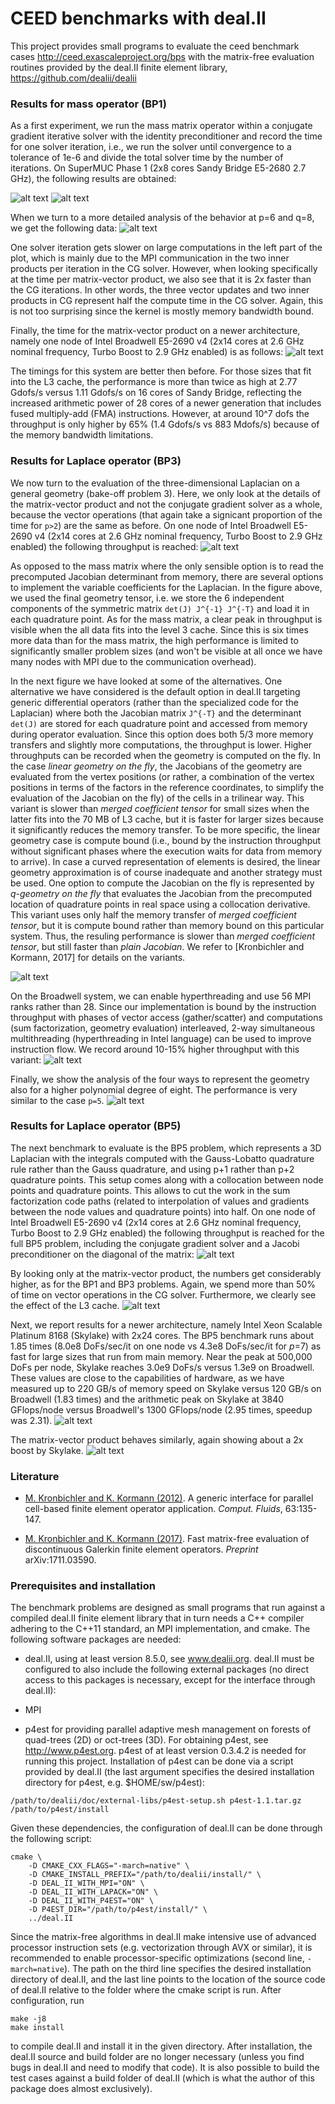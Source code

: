# CEED benchmarks with deal.II

This project provides small programs to evaluate the ceed benchmark cases
http://ceed.exascaleproject.org/bps with the matrix-free evaluation routines
provided by the deal.II finite element library,
https://github.com/dealii/dealii

### Results for mass operator (BP1)

As a first experiment, we run the mass matrix operator within a conjugate
gradient iterative solver with the identity preconditioner and record the time
for one solver iteration, i.e., we run the solver until convergence to a
tolerance of 1e-6 and divide the total solver time by the number of
iterations.  On SuperMUC Phase 1 (2x8 cores Sandy Bridge E5-2680 2.7 GHz), the
following results are obtained:

![alt text](https://github.com/kronbichler/ceed_benchmarks_dealii/blob/master/bp1/gnuplot/node1.png)
![alt text](https://github.com/kronbichler/ceed_benchmarks_dealii/blob/master/bp1/gnuplot/node256.png)

When we turn to a more detailed analysis of the behavior at p=6 and q=8, we
get the following data:
![alt text](https://github.com/kronbichler/ceed_benchmarks_dealii/blob/master/bp1/gnuplot/p6_q8.png)

One solver iteration gets slower on large computations in the left part of the
plot, which is mainly due to the MPI communication in the two inner products per
iteration in the CG solver. However, when looking specifically at the time per
matrix-vector product, we also see that it is 2x faster than the CG
iterations. In other words, the three vector updates and two inner products in
CG represent half the compute time in the CG solver. Again, this is not too
surprising since the kernel is mostly memory bandwidth bound.

Finally, the time for the matrix-vector product on a newer architecture,
namely one node of Intel Broadwell E5-2690 v4 (2x14 cores at 2.6 GHz nominal
frequency, Turbo Boost to 2.9 GHz enabled) is as follows:
![alt text](https://github.com/kronbichler/ceed_benchmarks_dealii/blob/master/bp1/gnuplot/matvec_bdw.png)

The timings for this system are better then before. For those sizes that fit
into the L3 cache, the performance is more than twice as high at 2.77 Gdofs/s
versus 1.11 Gdofs/s on 16 cores of Sandy Bridge, reflecting the increased
arithmetic power of 28 cores of a newer generation that includes fused
multiply-add (FMA) instructions. However, at around 10^7 dofs the throughput
is only higher by 65% (1.4 Gdofs/s vs 883 Mdofs/s) because of the memory
bandwidth limitations.

### Results for Laplace operator (BP3)

We now turn to the evaluation of the three-dimensional Laplacian on a general
geometry (bake-off problem 3). Here, we only look at the details of the
matrix-vector product and not the conjugate gradient solver as a whole,
because the vector operations (that again take a signicant proportion of the
time for `p>2`) are the same as before. On one node of Intel Broadwell E5-2690
v4 (2x14 cores at 2.6 GHz nominal frequency, Turbo Boost to 2.9 GHz enabled)
the following throughput is reached:
![alt text](https://github.com/kronbichler/ceed_benchmarks_dealii/blob/master/bp3/gnuplot/matvec_bdw.png)

As opposed to the mass matrix where the only sensible option is to read the
precomputed Jacobian determinant from memory, there are several options to
implement the variable coefficients for the Laplacian. In the figure above, we
used the final geometry tensor, i.e. we store the 6 independent components of
the symmetric matrix `det(J) J^{-1} J^{-T}` and load it in each quadrature
point. As for the mass matrix, a clear peak in throughput is visible when the
all data fits into the level 3 cache. Since this is six times more data than
for the mass matrix, the high performance is limited to significantly smaller
problem sizes (and won't be visible at all once we have many nodes with MPI
due to the communication overhead).

In the next figure we have looked at some of the alternatives. One alternative
we have considered is the default option in deal.II targeting generic
differential operators (rather than the specialized code for the Laplacian)
where both the Jacobian matrix `J^{-T}` and the determinant `det(J)` are
stored for each quadrature point and accessed from memory during operator
evaluation. Since this option does both 5/3 more memory transfers and slightly
more computations, the throughput is lower. Higher throughputs can be recorded
when the geometry is computed on the fly. In the case *linear geometry on the
fly*, the Jacobians of the geometry are evaluated from the vertex positions
(or rather, a combination of the vertex positions in terms of the factors in
the reference coordinates, to simplify the evaluation of the Jacobian on the
fly) of the cells in a trilinear way. This variant is slower than *merged
coefficient tensor* for small sizes when the latter fits into the 70 MB of L3
cache, but it is faster for larger sizes because it significantly reduces the
memory transfer. To be more specific, the linear geometry case is compute
bound (i.e., bound by the instruction throughput without significant phases
where the execution waits for data from memory to arrive). In case a curved
representation of elements is desired, the linear geometry approximation is of
course inadequate and another strategy must be used. One option to compute the
Jacobian on the fly is represented by *q-geometry on the fly* that evaluates
the Jacobian from the precomputed location of quadrature points in real space
using a collocation derivative. This variant uses only half the memory
transfer of *merged coefficient tensor*, but it is compute bound rather than
memory bound on this particular system. Thus, the resuling performance is
slower than *merged coefficient tensor*, but still faster than *plain
Jacobian*. We refer to [Kronbichler and Kormann, 2017] for details on the
variants.

![alt text](https://github.com/kronbichler/ceed_benchmarks_dealii/blob/master/bp3/gnuplot/matvec_coefficients.png)

On the Broadwell system, we can enable hyperthreading and use 56 MPI ranks
rather than 28. Since our implementation is bound by the instruction
throughput with phases of vector access (gather/scatter) and computations (sum
factorization, geometry evaluation) interleaved, 2-way simultaneous
multithreading (hyperthreading in Intel language) can be used to improve
instruction flow. We record around 10-15% higher throughput with this
variant:
![alt text](https://github.com/kronbichler/ceed_benchmarks_dealii/blob/master/bp3/gnuplot/matvec_coefficients_ht.png)

Finally, we show the analysis of the four ways to represent the geometry also
for a higher polynomial degree of eight. The performance is very similar to
the case `p=5`.
![alt text](https://github.com/kronbichler/ceed_benchmarks_dealii/blob/master/bp3/gnuplot/matvec_coefficients_p8.png)

### Results for Laplace operator (BP5)

The next benchmark to evaluate is the BP5 problem, which represents a 3D
Laplacian with the integrals computed with the Gauss-Lobatto quadrature rule
rather than the Gauss quadrature, and using p+1 rather than p+2 quadrature
points. This setup comes along with a collocation between node points and
quadrature points. This allows to cut the work in the sum factorization code
paths (related to interpolation of values and gradients between the node
values and quadrature points) into half. On one node of Intel Broadwell
E5-2690 v4 (2x14 cores at 2.6 GHz nominal frequency, Turbo Boost to 2.9 GHz
enabled) the following throughput is reached for the full BP5 problem,
including the conjugate gradient solver and a Jacobi preconditioner on the
diagonal of the matrix:
![alt text](https://github.com/kronbichler/ceed_benchmarks_dealii/blob/master/bp5/gnuplot/bp5_bdw.png)

By looking only at the matrix-vector product, the numbers get considerably
higher, as for the BP1 and BP3 problems. Again, we spend more than 50% of time
on vector operations in the CG solver. Furthermore, we clearly see the effect
of the L3 cache.
![alt text](https://github.com/kronbichler/ceed_benchmarks_dealii/blob/master/bp5/gnuplot/matvec_bdw.png)

Next, we report results for a newer architecture, namely Intel Xeon Scalable
Platinum 8168 (Skylake) with 2x24 cores. The BP5 benchmark runs about 1.85
times (8.0e8 DoFs/sec/it on one node vs 4.3e8 DoFs/sec/it for *p*=7) as fast
for large sizes that run from main memory. Near the peak at 500,000 DoFs per
node, Skylake reaches 3.0e9 DoFs/s versus 1.3e9 on Broadwell. These values are
close to the capabilities of hardware, as we have measured up to 220 GB/s of
memory speed on Skylake versus 120 GB/s on Broadwell (1.83 times) and the
arithmetic peak on Skylake at 3840 GFlops/node versus Broadwell's 1300
GFlops/node (2.95 times, speedup was 2.31).
![alt text](https://github.com/kronbichler/ceed_benchmarks_dealii/blob/master/bp5/gnuplot/bp5_skx.png)

The matrix-vector product behaves similarly, again showing about a 2x boost by Skylake.
![alt text](https://github.com/kronbichler/ceed_benchmarks_dealii/blob/master/bp5/gnuplot/matvec_skx.png)

### Literature

* [M. Kronbichler and K. Kormann
  (2012)](https://doi.org/10.1016/j.compfluid.2012.04.012). A generic
  interface for parallel cell-based finite element operator
  application. *Comput. Fluids*, 63:135-147.

* [M. Kronbichler and K. Kormann
  (2017)](https://arxiv.org/abs/1711.03590). Fast matrix-free evaluation of
  discontinuous Galerkin finite element operators. *Preprint*
  arXiv:1711.03590.

### Prerequisites and installation

The benchmark problems are designed as small programs that run against a
compiled deal.II finite element library that in turn needs a C++ compiler
adhering to the C++11 standard, an MPI implementation, and cmake. The
following software packages are needed:

* deal.II, using at least version 8.5.0, see www.dealii.org. deal.II must be
  configured to also include the following external packages (no direct access
  to this packages is necessary, except for the interface through deal.II):

* MPI

* p4est for providing parallel adaptive mesh management on forests of
  quad-trees (2D) or oct-trees (3D). For obtaining p4est, see
  http://www.p4est.org. p4est of at least version 0.3.4.2 is needed for
  running this project. Installation of p4est can be done via a script
  provided by deal.II (the last argument specifies the desired installation
  directory for p4est, e.g. $HOME/sw/p4est):
```
/path/to/dealii/doc/external-libs/p4est-setup.sh p4est-1.1.tar.gz /path/to/p4est/install
```

Given these dependencies, the configuration of deal.II can be done
through the following script:
```
cmake \
    -D CMAKE_CXX_FLAGS="-march=native" \
    -D CMAKE_INSTALL_PREFIX="/path/to/dealii/install/" \
    -D DEAL_II_WITH_MPI="ON" \
    -D DEAL_II_WITH_LAPACK="ON" \
    -D DEAL_II_WITH_P4EST="ON" \
    -D P4EST_DIR="/path/to/p4est/install/" \
    ../deal.II
```

Since the matrix-free algorithms in deal.II make intensive use of advanced
processor instruction sets (e.g. vectorization through AVX or similar), it is
recommended to enable processor-specific optimizations (second line,
`-march=native`). The path on the third line specifies the desired
installation directory of deal.II, and the last line points to the location of
the source code of deal.II relative to the folder where the cmake script is
run. After configuration, run

```
make -j8
make install
```

to compile deal.II and install it in the given directory. After installation,
the deal.II source and build folder are no longer necessary (unless you find
bugs in deal.II and need to modify that code). It is also possible to build
the test cases against a build folder of deal.II (which is what the author of
this package does almost exclusively).
